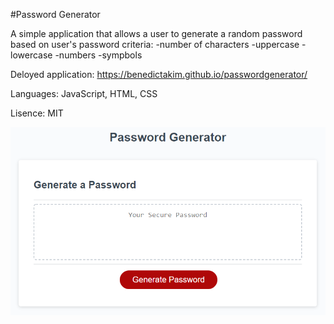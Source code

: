 #Password Generator

A simple application that allows a user to generate a random password based on user's password criteria:
-number of characters
-uppercase
-lowercase
-numbers
-sympbols

Deloyed application: https://benedictakim.github.io/passwordgenerator/ 

Languages: JavaScript, HTML, CSS

Lisence: MIT

![password generator demo](./password-generator.png)
